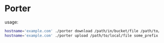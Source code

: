 # Porter

usage:

```bash
hostname='example.com' ./porter download /path/in/bucket/file /path/to/local/file
hostname='example.com' ./porter upload /path/to/local/file some_prefix
```
